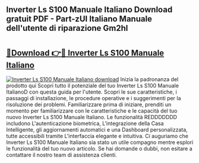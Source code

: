 ## Inverter Ls S100 Manuale Italiano Download gratuit PDF - Part-zUI Italiano Manuale dell'utente di riparazione Gm2hl

# <h2><a href="http://dfdacq.blite.top/?on=Inverter+Ls+S100+Manuale+Italiano">🔗Download 👉🔴 Inverter Ls S100 Manuale Italiano</a></h2>

[![Inverter Ls S100 Manuale Italiano download](https://i.imgur.com/lujVjoI.png)](http://dfdacq.blite.top/?on=Inverter+Ls+S100+Manuale+Italiano)
Inizia la padronanza del prodotto qui Scopri tutto il potenziale del tuo Inverter Ls S100 Manuale ItalianoD con questa guida per l'utente. Scopri le sue caratteristiche, i passaggi di installazione, le procedure operative e i suggerimenti per la risoluzione dei problemi. Familiarizzare prima di iniziare, prenditi un momento per familiarizzare con le caratteristiche e le capacità del tuo nuovo Inverter Ls S100 Manuale Italiano. Le funzionalità REDDDDDDD includono L'autenticazione biometrica, L'integrazione della Casa Intelligente, gli aggiornamenti automatici e una Dashboard personalizzata, tutte accessibili tramite L'interfaccia elegante e intuitiva. Ci auguriamo che Inverter Ls S100 Manuale Italiano sia stato un utile compagno mentre esplori le funzionalità del tuo nuovo articolo. Se hai domande o dubbi, non esitare a contattare il nostro team di assistenza clienti.
